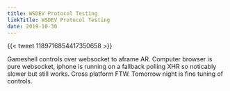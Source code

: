 ```yaml
---
title: WSDEV Protocol Testing
linkTitle: WSDEV Protocol Testing
date: 2019-10-30
---
```


{{< tweet 1189716854417350658 >}}

Gameshell controls over websocket to aframe AR. Computer browser is pure websocket, iphone is running on a fallback polling XHR so noticably slower but still works. Cross platform FTW. Tomorrow night is fine tuning of controls. 
